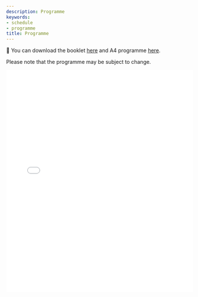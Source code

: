 ```yaml
---
description: Programme
keywords:
- schedule
- programme
title: Programme
---
```


📌 You can download the booklet [here](/files/AASC2022_Booklet.pdf) and A4 programme [here](/files/ProgramA4.pdf).

Please note that the programme may be subject to change.

<embed src="/files/ProgramA4.pdf" type="application/pdf" width="100%" height="600px" />

